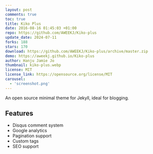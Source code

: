 ```yaml
---
layout: post
comments: true
toc: true
title: Kiko Plus
date: 2016-08-16 01:45:03 +01:00
repo: https://github.com/AWEEKJ/Kiko-plus
update_date: 2024-07-11
forks: 188
stars: 170
download: https://github.com/AWEEKJ/Kiko-plus/archive/master.zip
demo: https://aweekj.github.io/Kiko-plus
author: Hanju Jamie Jo
thumbnail: kiko-plus.webp
license: MIT
license_link: https://opensource.org/license/MIT
carousel:
  - 'screenshot.png'
---
```


An open source minimal theme for Jekyll, ideal for blogging.

## Features

* Disqus comment system
* Google analytics
* Pagination support
* Custom tags
* SEO support
